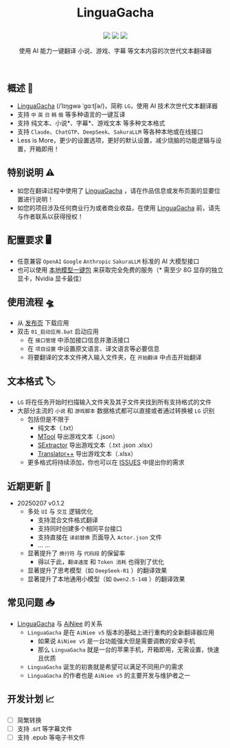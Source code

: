<h1><p align='center' >LinguaGacha</p></h1>
<div align=center><img src="https://img.shields.io/github/v/release/neavo/LinguaGacha"/>   <img src="https://img.shields.io/github/license/neavo/LinguaGacha"/>   <img src="https://img.shields.io/github/stars/neavo/LinguaGacha"/></div>
<p align='center'>使用 AI 能力一键翻译 小说、游戏、字幕 等文本内容的次世代文本翻译器</p>


&ensp;
&ensp;


## 概述 📢
- [LinguaGacha](https://github.com/neavo/LinguaGacha) (/ˈlɪŋɡwə ˈɡɑːtʃə/)，简称 `LG`，使用 AI 技术次世代文本翻译器
- 支持 `中` `英` `日` `韩` `俄` 等多种语言的一键互译
- 支持 纯文本、小说*、字幕*、游戏文本 等多种文本格式
- 支持 `Claude`、`ChatGTP`、`DeepSeek`、`SakuraLLM` 等各种本地或在线接口
- Less is More，更少的设置选项，更好的默认设置，减少烧脑的功能逻辑与设置，开箱即用！

## 特别说明 ⚠️
- 如您在翻译过程中使用了 [LinguaGacha](https://github.com/neavo/LinguaGacha) ，请在作品信息或发布页面的显要位置进行说明！
- 如您的项目涉及任何商业行为或者商业收益，在使用 [LinguaGacha](https://github.com/neavo/LinguaGacha)  前，请先与作者联系以获得授权！

## 配置要求 🖥️
- 任意兼容 `OpenAI` `Google` `Anthropic` `SakuraLLM` 标准的 AI 大模型接口
- 也可以使用 [本地模型一键包](https://github.com/neavo/OneClickLLAMA) 来获取完全免费的服务（* 需至少 8G 显存的独立显卡，Nvidia 显卡最佳）

## 使用流程 🛸
- 从 [发布页](https://github.com/neavo/LinguaGacha/releases) 下载应用
- 双击 `01_启动应用.bat` 启动应用
  - 在 `接口管理` 中添加接口信息并激活接口
  - 在 `项目设置` 中设置原文语言、译文语言等必要信息
  - 将要翻译的文本文件拷入输入文件夹，在 `开始翻译` 中点击开始翻译

## 文本格式 🏷️
- `LG` 将在任务开始时扫描输入文件夹及其子文件夹找到所有支持格式的文件
- 大部分主流的 `小说` 和 `游戏脚本` 数据格式都可以直接或者通过转换被 `LG` 识别
  - 包括但是不限于
    - 纯文本（.txt）
    - [MTool](https://afdian.com/a/AdventCirno) 导出游戏文本（.json）
    - [SExtractor](https://github.com/satan53x/SExtractor) 导出游戏文本（.txt .json .xlsx）
    - [Translator++](https://dreamsavior.net/translator-plusplus/) 导出游戏文本（.xlsx）
  - 更多格式将持续添加，你也可以在 [ISSUES](https://github.com/neavo/LinguaGacha/issues) 中提出你的需求

## 近期更新 📅
- 20250207 v0.1.2
  - 多处 `UI` 与 `交互` 逻辑优化
    - 支持混合文件格式翻译
    - 支持同时创建多个相同平台接口
    - 支持直接在 `译前替换` 页面导入 `Actor.json` 文件
    - ... ...
  - 显著提升了 `换行符` 与 `代码段` 的保留率
    - 得以于此，`翻译速度` 和 `Token 消耗` 也得到了优化
  - 显著提升了思考模型（如 `DeepSeek-R1` ）的翻译效果
  - 显著提升了本地通用小模型（如 `Qwen2.5-14B` ）的翻译效果
 
## 常见问题 📥
- [LinguaGacha](https://github.com/neavo/LinguaGacha) 与 [AiNiee](https://github.com/NEKOparapa/AiNiee) 的关系
  - `LinguaGacha` 是在 `AiNiee v5` 版本的基础上进行重构的全新翻译器应用
    - 如果说 `AiNiee v5` 是一台功能强大但是需要调教的安卓手机
    - 那么 `LinguaGacha` 就是一台的苹果手机，开箱即用，无需设置，快速且优质
  - `LinguaGacha` 诞生的初衷就是希望可以满足不同用户的需求
  - `LinguaGacha` 的作者也是 `AiNiee v5` 的主要开发与维护者之一

## 开发计划 📈
- [ ] 简繁转换
- [ ] 支持 .srt 等字幕文件
- [ ] 支持 .epub 等电子书文件
